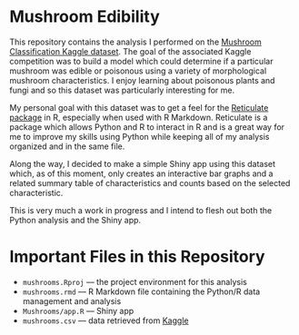 # Mushroom Edibility

This repository contains the analysis I performed on the [Mushroom Classification Kaggle dataset](https://www.kaggle.com/uciml/mushroom-classification). The goal of the associated Kaggle competition was to build a model which could determine if a particular mushroom was edible or poisonous using a variety of morphological mushroom characteristics. I enjoy learning about poisonous plants and fungi and so this dataset was particularly interesting for me.

My personal goal with this dataset was to get a feel for the [Reticulate package](https://rstudio.github.io/reticulate/) in R, especially when used with R Markdown. Reticulate is a package which allows Python and R to interact in R and is a great way for me to improve my skills using Python while keeping all of my analysis organized and in the same file.

Along the way, I decided to make a simple Shiny app using this dataset which, as of this moment, only creates an interactive bar graphs and a related summary table of characteristics and counts based on the selected characteristic. 

This is very much a work in progress and I intend to flesh out both the Python analysis and the Shiny app.

# Important Files in this Repository

* `mushrooms.Rproj` –– the project environment for this analysis
* `mushrooms.rmd` –– R Markdown file containing the Python/R data management and analysis
* `Mushrooms/app.R` –– Shiny app
* `mushrooms.csv` –– data retrieved from [Kaggle](https://www.kaggle.com/uciml/mushroom-classification)
